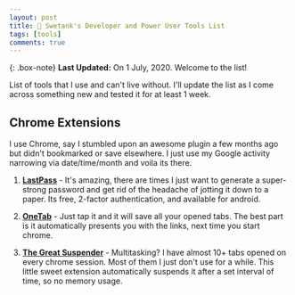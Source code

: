 ```yaml
---
layout: post
title: 💪 Swetank's Developer and Power User Tools List 
tags: [tools]
comments: true
---
```


{: .box-note}
**Last Updated:** On 1 July, 2020. Welcome to the list!

List of tools that I use and can't live without. I'll update the list as I come across something new and tested it for at least 1 week. 

## Chrome Extensions

I use Chrome, say I stumbled upon an awesome plugin a few months ago but didn't bookmarked or save elsewhere. I just use my Google activity narrowing via date/time/month and voila its there. 

1. [**LastPass**](https://chrome.google.com/webstore/detail/lastpass-free-password-ma/hdokiejnpimakedhajhdlcegeplioahd) - It's amazing, there are times I just want to generate a super-strong password and get rid of the headache of jotting it down to a paper. Its free, 2-factor authentication, and available for android.

2. [**OneTab**](https://chrome.google.com/webstore/detail/onetab/chphlpgkkbolifaimnlloiipkdnihall?hl=en) - Just tap it and it will save all your opened tabs. The best part is it automatically presents you with the links, next time you start chrome.

3. [**The Great Suspender**](https://chrome.google.com/webstore/detail/the-great-suspender/klbibkeccnjlkjkiokjodocebajanakg?hl=en) - Multitasking? I have almost 10+ tabs opened on every chrome session. Most of them I just don't use for a while. This little sweet extension automatically suspends it after a set interval of time, so no memory usage.